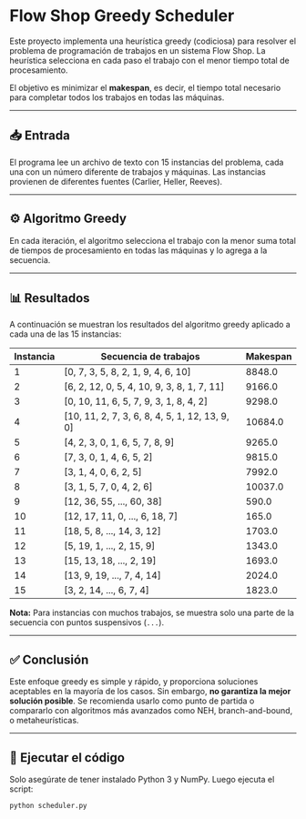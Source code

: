 # Flow Shop Greedy Scheduler

Este proyecto implementa una heurística greedy (codiciosa) para resolver el problema de programación de trabajos en un sistema Flow Shop. La heurística selecciona en cada paso el trabajo con el menor tiempo total de procesamiento.

El objetivo es minimizar el **makespan**, es decir, el tiempo total necesario para completar todos los trabajos en todas las máquinas.

---

## 📥 Entrada

El programa lee un archivo de texto con 15 instancias del problema, cada una con un número diferente de trabajos y máquinas. Las instancias provienen de diferentes fuentes (Carlier, Heller, Reeves).

---

## ⚙️ Algoritmo Greedy

En cada iteración, el algoritmo selecciona el trabajo con la menor suma total de tiempos de procesamiento en todas las máquinas y lo agrega a la secuencia.

---

## 📊 Resultados

A continuación se muestran los resultados del algoritmo greedy aplicado a cada una de las 15 instancias:

| Instancia | Secuencia de trabajos                            | Makespan |
|-----------|--------------------------------------------------|----------|
| 1         | [0, 7, 3, 5, 8, 2, 1, 9, 4, 6, 10]                | 8848.0   |
| 2         | [6, 2, 12, 0, 5, 4, 10, 9, 3, 8, 1, 7, 11]        | 9166.0   |
| 3         | [0, 10, 11, 6, 5, 7, 9, 3, 1, 8, 4, 2]            | 9298.0   |
| 4         | [10, 11, 2, 7, 3, 6, 8, 4, 5, 1, 12, 13, 9, 0]    | 10684.0  |
| 5         | [4, 2, 3, 0, 1, 6, 5, 7, 8, 9]                    | 9265.0   |
| 6         | [7, 3, 0, 1, 4, 6, 5, 2]                          | 9815.0   |
| 7         | [3, 1, 4, 0, 6, 2, 5]                             | 7992.0   |
| 8         | [3, 1, 5, 7, 0, 4, 2, 6]                          | 10037.0  |
| 9         | [12, 36, 55, ..., 60, 38]                         | 590.0    |
| 10        | [12, 17, 11, 0, ..., 6, 18, 7]                    | 165.0    |
| 11        | [18, 5, 8, ..., 14, 3, 12]                        | 1703.0   |
| 12        | [5, 19, 1, ..., 2, 15, 9]                         | 1343.0   |
| 13        | [15, 13, 18, ..., 2, 19]                          | 1693.0   |
| 14        | [13, 9, 19, ..., 7, 4, 14]                        | 2024.0   |
| 15        | [3, 2, 14, ..., 6, 7, 4]                          | 1823.0   |

**Nota:** Para instancias con muchos trabajos, se muestra solo una parte de la secuencia con puntos suspensivos (`...`).

---

## ✅ Conclusión

Este enfoque greedy es simple y rápido, y proporciona soluciones aceptables en la mayoría de los casos. Sin embargo, **no garantiza la mejor solución posible**. Se recomienda usarlo como punto de partida o compararlo con algoritmos más avanzados como NEH, branch-and-bound, o metaheurísticas.

---

## 🚀 Ejecutar el código

Solo asegúrate de tener instalado Python 3 y NumPy. Luego ejecuta el script:

```bash
python scheduler.py
